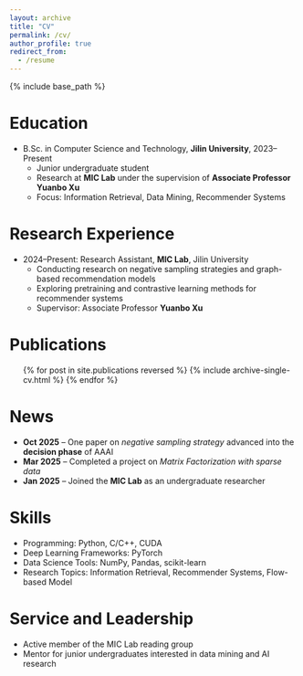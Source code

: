 ```yaml
---
layout: archive
title: "CV"
permalink: /cv/
author_profile: true
redirect_from:
  - /resume
---
```


{% include base_path %}

Education
======
* B.Sc. in Computer Science and Technology, **Jilin University**, 2023–Present  
  * Junior undergraduate student  
  * Research at **MIC Lab** under the supervision of **Associate Professor Yuanbo Xu**  
  * Focus: Information Retrieval, Data Mining, Recommender Systems

Research Experience
======
* 2024–Present: Research Assistant, **MIC Lab**, Jilin University  
  * Conducting research on negative sampling strategies and graph-based recommendation models  
  * Exploring pretraining and contrastive learning methods for recommender systems  
  * Supervisor: Associate Professor **Yuanbo Xu**  

Publications
======
<ul>{% for post in site.publications reversed %}
  {% include archive-single-cv.html %}
{% endfor %}</ul>

News
======
* **Oct 2025** – One paper on *negative sampling strategy* advanced into the **decision phase** of AAAI  
* **Mar 2025** – Completed a project on *Matrix Factorization with sparse data*  
* **Jan 2025** – Joined the **MIC Lab** as an undergraduate researcher  

Skills
======
* Programming: Python, C/C++, CUDA  
* Deep Learning Frameworks: PyTorch  
* Data Science Tools: NumPy, Pandas, scikit-learn  
* Research Topics: Information Retrieval, Recommender Systems, Flow-based Model

Service and Leadership
======
* Active member of the MIC Lab reading group  
* Mentor for junior undergraduates interested in data mining and AI research
